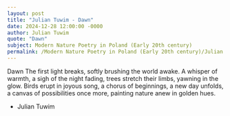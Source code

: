 ```yaml
---
layout: post
title: "Julian Tuwim - Dawn"
date: 2024-12-28 12:00:00 -0000
author: Julian Tuwim
quote: "Dawn"
subject: Modern Nature Poetry in Poland (Early 20th century)
permalink: /Modern Nature Poetry in Poland (Early 20th century)/Julian Tuwim/Julian Tuwim - Dawn
---
```


Dawn
The first light breaks,
softly brushing the world awake.
A whisper of warmth,
a sigh of the night fading,
trees stretch their limbs,
yawning in the glow.
Birds erupt in joyous song,
a chorus of beginnings,
a new day unfolds,
a canvas of possibilities once more,
painting nature anew in golden hues.


- Julian Tuwim
